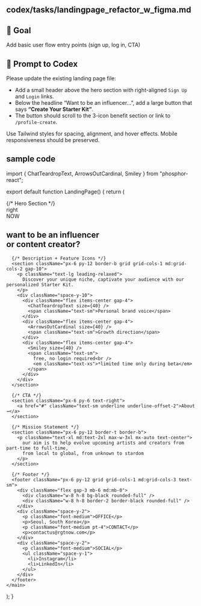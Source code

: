 ## codex/tasks/landingpage_refactor_w_figma.md

## 🎯 Goal
Add basic user flow entry points (sign up, log in, CTA)

## 🧠 Prompt to Codex
Please update the existing landing page file:

- Add a small header above the hero section with right-aligned `Sign Up` and `Login` links.
- Below the headline “Want to be an influencer…”, add a large button that says **“Create Your Starter Kit”**.
- The button should scroll to the 3-icon benefit section or link to `/profile-create`.

Use Tailwind styles for spacing, alignment, and hover effects. Mobile responsiveness should be preserved.


## sample code
import { ChatTeardropText, ArrowsOutCardinal, Smiley } from "phosphor-react";

export default function LandingPage() {
  return (
    <main className="min-h-screen bg-white text-black font-sans">
      {/* Hero Section */}
      <section className="px-6 py-12 text-center border-b">
        <div className="flex justify-center gap-6 mb-6">
          <div className="w-12 h-12 bg-black rounded-full" />
          <div className="w-12 h-12 border-2 border-black rounded-full" />
          <div className="bg-black text-white px-3 py-1 font-bold text-sm">right<br />NOW</div>
        </div>
        <h1 className="text-3xl md:text-5xl font-medium">want to be an influencer<br />or content creator?</h1>
      </section>

      {/* Description + Feature Icons */}
      <section className="px-6 py-12 border-b grid grid-cols-1 md:grid-cols-2 gap-10">
        <p className="text-lg leading-relaxed">
          Discover your unique niche, captivate your audience with our personalized Starter Kit.
        </p>
        <div className="space-y-10">
          <div className="flex items-center gap-4">
            <ChatTeardropText size={40} />
            <span className="text-sm">Personal brand voice</span>
          </div>
          <div className="flex items-center gap-4">
            <ArrowsOutCardinal size={40} />
            <span className="text-sm">Growth direction</span>
          </div>
          <div className="flex items-center gap-4">
            <Smiley size={40} />
            <span className="text-sm">
              free, no login required<br />
              <em className="text-xs">*limited time only during beta</em>
            </span>
          </div>
        </div>
      </section>

      {/* CTA */}
      <section className="px-6 py-6 text-right">
        <a href="#" className="text-sm underline underline-offset-2">About →</a>
      </section>

      {/* Mission Statement */}
      <section className="px-6 py-12 border-t border-b">
        <p className="text-xl md:text-2xl max-w-3xl mx-auto text-center">
          our aim is to help evolve upcoming artists and creators from part-time to full-time,
          from local to global, from unknown to stardom
        </p>
      </section>

      {/* Footer */}
      <footer className="px-6 py-12 grid grid-cols-1 md:grid-cols-3 text-sm">
        <div className="flex gap-3 mb-6 md:mb-0">
          <div className="w-8 h-8 bg-black rounded-full" />
          <div className="w-8 h-8 border-2 border-black rounded-full" />
        </div>
        <div className="space-y-2">
          <p className="font-medium">OFFICE</p>
          <p>Seoul, South Korea</p>
          <p className="font-medium pt-4">CONTACT</p>
          <p>contactus@rgtnow.com</p>
        </div>
        <div className="space-y-2">
          <p className="font-medium">SOCIAL</p>
          <ul className="space-y-1">
            <li>Instagram</li>
            <li>LinkedIn</li>
          </ul>
        </div>
      </footer>
    </main>
  );
}
